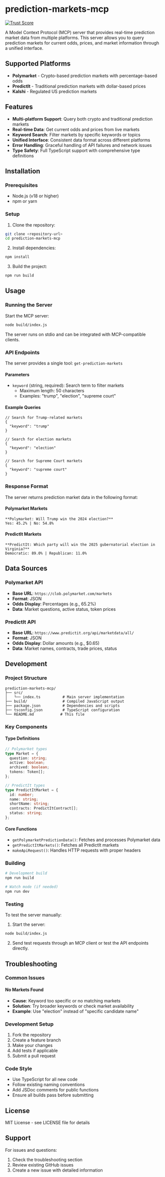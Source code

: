 # prediction-markets-mcp

[![Trust Score](https://archestra.ai/mcp-catalog/api/badge/quality/JamesANZ/prediction-market-mcp)](https://archestra.ai/mcp-catalog/jamesanz__prediction-market-mcp)

A Model Context Protocol (MCP) server that provides real-time prediction market data from multiple platforms. This server allows you to query prediction markets for current odds, prices, and market information through a unified interface.

## Supported Platforms

- **Polymarket** - Crypto-based prediction markets with percentage-based odds
- **PredictIt** - Traditional prediction markets with dollar-based prices
- **Kalshi** - Regulated US prediction markets

## Features

- **Multi-platform Support**: Query both crypto and traditional prediction markets
- **Real-time Data**: Get current odds and prices from live markets
- **Keyword Search**: Filter markets by specific keywords or topics
- **Unified Interface**: Consistent data format across different platforms
- **Error Handling**: Graceful handling of API failures and network issues
- **Type Safety**: Full TypeScript support with comprehensive type definitions

## Installation

### Prerequisites

- Node.js (v18 or higher)
- npm or yarn

### Setup

1. Clone the repository:

```bash
git clone <repository-url>
cd prediction-markets-mcp
```

2. Install dependencies:

```bash
npm install
```

3. Build the project:

```bash
npm run build
```

## Usage

### Running the Server

Start the MCP server:

```bash
node build/index.js
```

The server runs on stdio and can be integrated with MCP-compatible clients.

### API Endpoints

The server provides a single tool: `get-prediction-markets`

#### Parameters

- `keyword` (string, required): Search term to filter markets
  - Maximum length: 50 characters
  - Examples: "trump", "election", "supreme court"

#### Example Queries

```
// Search for Trump-related markets
{
  "keyword": "trump"
}

// Search for election markets
{
  "keyword": "election"
}

// Search for Supreme Court markets
{
  "keyword": "supreme court"
}
```

### Response Format

The server returns prediction market data in the following format:

#### Polymarket Markets

```
**Polymarket: Will Trump win the 2024 election?**
Yes: 45.2% | No: 54.8%
```

#### PredictIt Markets

```
**PredictIt: Which party will win the 2025 gubernatorial election in Virginia?**
Democratic: 89.0% | Republican: 11.0%
```

## Data Sources

### Polymarket API

- **Base URL**: `https://clob.polymarket.com/markets`
- **Format**: JSON
- **Odds Display**: Percentages (e.g., 65.2%)
- **Data**: Market questions, active status, token prices

### PredictIt API

- **Base URL**: `https://www.predictit.org/api/marketdata/all/`
- **Format**: JSON
- **Odds Display**: Dollar amounts (e.g., $0.65)
- **Data**: Market names, contracts, trade prices, status

## Development

### Project Structure

```
prediction-markets-mcp/
├── src/
│   └── index.ts          # Main server implementation
├── build/                # Compiled JavaScript output
├── package.json          # Dependencies and scripts
├── tsconfig.json         # TypeScript configuration
└── README.md            # This file
```

### Key Components

#### Type Definitions

```typescript
// Polymarket types
type Market = {
  question: string;
  active: boolean;
  archived: boolean;
  tokens: Token[];
};

// PredictIt types
type PredictItMarket = {
  id: number;
  name: string;
  shortName: string;
  contracts: PredictItContract[];
  status: string;
};
```

#### Core Functions

- `getPolymarketPredictionData()`: Fetches and processes Polymarket data
- `getPredictItMarkets()`: Fetches all PredictIt markets
- `makeApiRequest()`: Handles HTTP requests with proper headers

### Building

```bash
# Development build
npm run build

# Watch mode (if needed)
npm run dev
```

### Testing

To test the server manually:

1. Start the server:

```bash
node build/index.js
```

2. Send test requests through an MCP client or test the API endpoints directly.

## Troubleshooting

### Common Issues

#### No Markets Found

- **Cause**: Keyword too specific or no matching markets
- **Solution**: Try broader keywords or check market availability
- **Example**: Use "election" instead of "specific candidate name"

### Development Setup

1. Fork the repository
2. Create a feature branch
3. Make your changes
4. Add tests if applicable
5. Submit a pull request

### Code Style

- Use TypeScript for all new code
- Follow existing naming conventions
- Add JSDoc comments for public functions
- Ensure all builds pass before submitting

## License

MIT License - see LICENSE file for details

## Support

For issues and questions:

1. Check the troubleshooting section
2. Review existing GitHub issues
3. Create a new issue with detailed information
